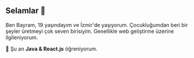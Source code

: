 ## Selamlar 👋

Ben Bayram, 19 yaşındayım ve İzmir'de yaşıyorum. Çocukluğumdan beri bir şeyler üretmeyi çok seven birisiyim. Genellikle web geliştirme üzerine ilgileniyorum. 

🌱 Şu an **Java & React.js** öğreniyorum.
